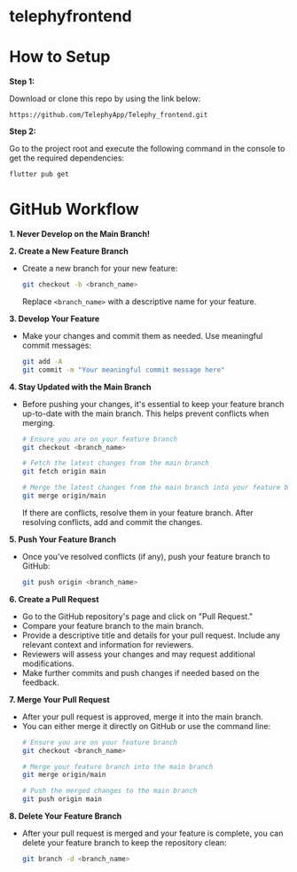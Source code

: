 # telephyfrontend

# How to Setup

**Step 1:**

Download or clone this repo by using the link below:

```
https://github.com/TelephyApp/Telephy_frontend.git
```


**Step 2:**

Go to the project root and execute the following command in the console to get the required dependencies:

```
flutter pub get
```


# GitHub Workflow

**1. Never Develop on the Main Branch!**

**2. Create a New Feature Branch**

- Create a new branch for your new feature:
   ```bash
   git checkout -b <branch_name>
   ```
   Replace `<branch_name>` with a descriptive name for your feature.

**3. Develop Your Feature**

- Make your changes and commit them as needed. Use meaningful commit messages:
   ```bash
   git add -A
   git commit -m "Your meaningful commit message here"
   ```

**4. Stay Updated with the Main Branch**

- Before pushing your changes, it's essential to keep your feature branch up-to-date with the main branch. This helps prevent conflicts when merging.
   ```bash
   # Ensure you are on your feature branch
   git checkout <branch_name>

   # Fetch the latest changes from the main branch
   git fetch origin main

   # Merge the latest changes from the main branch into your feature branch
   git merge origin/main
   ```

   If there are conflicts, resolve them in your feature branch. After resolving conflicts, add and commit the changes.

**5. Push Your Feature Branch**

- Once you've resolved conflicts (if any), push your feature branch to GitHub:
   ```bash
   git push origin <branch_name>
   ```

**6. Create a Pull Request**

- Go to the GitHub repository's page and click on "Pull Request."
- Compare your feature branch to the main branch.
- Provide a descriptive title and details for your pull request. Include any relevant context and information for reviewers.
- Reviewers will assess your changes and may request additional modifications.
- Make further commits and push changes if needed based on the feedback.

**7. Merge Your Pull Request**

- After your pull request is approved, merge it into the main branch.
- You can either merge it directly on GitHub or use the command line:
   ```bash
   # Ensure you are on your feature branch
   git checkout <branch_name>

   # Merge your feature branch into the main branch
   git merge origin/main

   # Push the merged changes to the main branch
   git push origin main
   ```

**8. Delete Your Feature Branch**

- After your pull request is merged and your feature is complete, you can delete your feature branch to keep the repository clean:
   ```bash
   git branch -d <branch_name>
   ```
